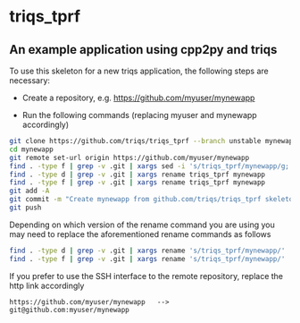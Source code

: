 # triqs_tprf

An example application using cpp2py and triqs
---------------------------------------------

To use this skeleton for a new triqs application, the following steps are necessary:

* Create a repository, e.g. https://github.com/myuser/mynewapp

* Run the following commands (replacing myuser and mynewapp accordingly)

```bash
git clone https://github.com/triqs/triqs_tprf --branch unstable mynewapp
cd mynewapp
git remote set-url origin https://github.com/myuser/mynewapp
find . -type f | grep -v .git | xargs sed -i 's/triqs_tprf/mynewapp/g; s/TPRF/MYNEWAPP/g'
find . -type d | grep -v .git | xargs rename triqs_tprf mynewapp
find . -type f | grep -v .git | xargs rename triqs_tprf mynewapp
git add -A
git commit -m "Create mynewapp from github.com/triqs/triqs_tprf skeleton"
git push
```

Depending on which version of the rename command you are using you may
need to replace the aforementioned rename commands as follows

```bash
find . -type d | grep -v .git | xargs rename 's/triqs_tprf/mynewapp/'
find . -type f | grep -v .git | xargs rename 's/triqs_tprf/mynewapp/'
```

If you prefer to use the SSH interface to the remote repository,
replace the http link accordingly

```
https://github.com/myuser/mynewapp   -->   git@github.com:myuser/mynewapp
```
